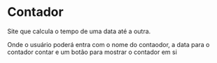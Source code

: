 # Contador
Site que calcula o tempo de uma data até a outra.

Onde o usuário poderá entra com o nome do contaodor, a data para o contador contar e um botão para mostrar o contador em si
